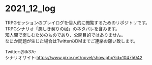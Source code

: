 # 2021_12_log
TRPGセッションのプレイログを個人的に閲覧するためのリポジトリです。<br>
TRPGシナリオ「悪しき契りの枷」のネタバレを含みます。<br>
知人間で楽しむためのものであり、公開目的ではありません。<br>
なにか問題が生じた場合はTwitterのDMまでご連絡お願い致します。<br>
<br>
Twitter:@tk37e<br>
シナリオサイト:https://www.pixiv.net/novel/show.php?id=10475042
